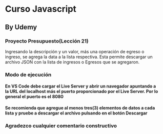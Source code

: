 # Curso Javascript

## By Udemy

### Proyecto Presupuesto(Lección 21)

Ingresando la descripción y un valor, más una operación de egreso o ingreso, se agrega la data a la lista respectiva.
Esta permite descargar un archivo JSON con la lista de ingresos o Egresos que se agregaron.

### Modo de ejecución

#### En VS Code debe cargar el Live Server y abrir un navegador apuntando a la URL del localhost más el puerto proporcionado por el Live Server. Por lo general el puerto es el 8080

#### Se recomienda que agregue al menos tres(3) elementos de datos a cada lista y pruebe a descargar el archivo pulsando en el botón Descargar

### Agradezco cualquier comentario constructivo
